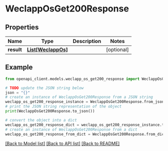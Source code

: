 # WeclappOsGet200Response


## Properties

Name | Type | Description | Notes
------------ | ------------- | ------------- | -------------
**result** | [**List[WeclappOs]**](WeclappOs.md) |  | [optional] 

## Example

```python
from openapi_client.models.weclapp_os_get200_response import WeclappOsGet200Response

# TODO update the JSON string below
json = "{}"
# create an instance of WeclappOsGet200Response from a JSON string
weclapp_os_get200_response_instance = WeclappOsGet200Response.from_json(json)
# print the JSON string representation of the object
print(WeclappOsGet200Response.to_json())

# convert the object into a dict
weclapp_os_get200_response_dict = weclapp_os_get200_response_instance.to_dict()
# create an instance of WeclappOsGet200Response from a dict
weclapp_os_get200_response_from_dict = WeclappOsGet200Response.from_dict(weclapp_os_get200_response_dict)
```
[[Back to Model list]](../README.md#documentation-for-models) [[Back to API list]](../README.md#documentation-for-api-endpoints) [[Back to README]](../README.md)



